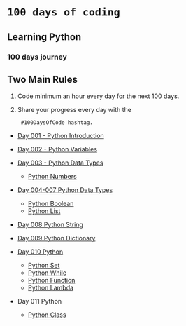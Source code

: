 # **`100 days of coding`** 
## **Learning Python**
### **100 days journey**

## **Two Main Rules**

1.  Code minimum an hour every day for the next 100 days.
2. Share your progress every day with the 

        #100DaysOfCode hashtag.

- [Day 001 - Python Introduction](./day-001/day-001.md)
- [Day 002 - Python Variables](./day-002/day-002.md)
- [Day 003 - Python Data Types](./day-003/notes.md)
    - [Python Numbers](./day-003/number-type.md)

- [Day 004-007 Python Data Types](./day-004-007/notes.md)
    - [Python Boolean](./day-004-007/notes.md)
    - [Python List](./day-004-007/list-type.md)
- [Day 008 Python String](./day-008/python-string.md)

- [Day 009 Python Dictionary](./day-009-dictionary/notes.md)

- [Day 010 Python](./day-010-Python/notes.md)
    - [Python Set](./day-010-Python/notes.md)
    - [Python While](./day-010-Python/while-loop.md)
    - [Python Function](./day-010-Python/python_function.md)
    - [Python Lambda](./day-010-Python/lambda.md)

- Day 011 Python
    - [Python Class](./day-011/class-note.md)
